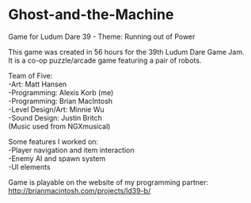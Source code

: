 # Ghost-and-the-Machine
Game for Ludum Dare 39 - Theme: Running out of Power<br />

This game was created in 56 hours for the 39th Ludum Dare Game Jam.<br />
It is a co-op puzzle/arcade game featuring a pair of robots.<br />

Team of Five:<br />
-Art: Matt Hansen<br />
-Programming: Alexis Korb (me) <br /> 
-Programming: Brian MacIntosh<br />
-Level Design/Art: Minnie Wu<br />
-Sound Design: Justin Britch<br />
(Music used from NGXmusical)<br />

Some features I worked on:<br />
-Player navigation and item interaction <br /> 
-Enemy AI and spawn system <br /> 
-UI elements <br /> 

Game is playable on the website of my programming partner:<br />
http://brianmacintosh.com/projects/ld39-b/
